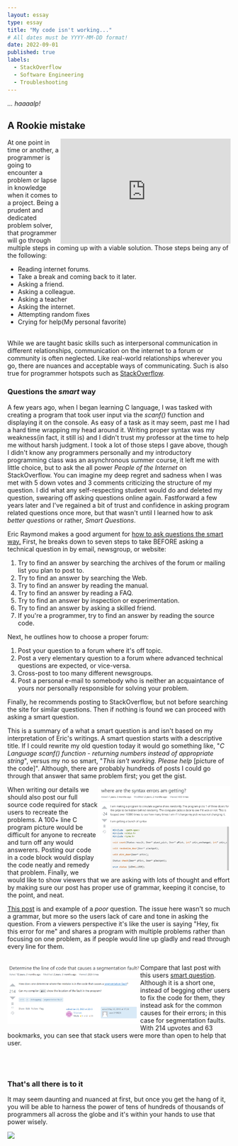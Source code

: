 ```yaml
---
layout: essay
type: essay
title: "My code isn't working..."
# All dates must be YYYY-MM-DD format!
date: 2022-09-01
published: true
labels:
  - StackOverflow
  - Software Engineering
  - Troubleshooting
---
```

*... haaaalp!*
## A Rookie mistake

<div>
<iframe src="https://giphy.com/embed/Dh5q0sShxgp13DwrvG" width="384" height="237" frameBorder="0" class="giphy-embed" allowFullScreen style="float:right"></iframe>
At one point in time or another, a programmer is going to encounter a problem or lapse in knowledge when it comes to a project. Being a prudent and dedicated problem solver, that programmer will go through multiple steps in coming up with a viable solution. Those steps being any of the following:

<ul>
  <li>Reading internet forums.</li>
  <li>Take a break and coming back to it later.</li>
  <li>Asking a friend.</li>
  <li>Asking a colleague.</li>
  <li>Asking a teacher</li>
  <li>Asking the internet.</li>
  <li>Attempting random fixes</li>
  <li>Crying for help(My personal favorite)</li>
</ul>
</div>
<br>
While we are taught basic skills such as interpersonal communication in different  relationships, communication on the internet to a forum or community is often neglected. Like real-world relationships wherever you go, there are nuances and acceptable ways of communicating. Such is also true for programmer hotspots such as <a href="https://stackoverflow.com">StackOverflow</a>.

### Questions the *smart* way
A few years ago, when I began learning C language, I was tasked with creating a program that took user input via the *scanf()* function and displaying it on the console. As easy of a task as it may seem, past me I had a hard time wrapping my head around it. Writing proper syntax was my weakness(in fact, it still is) and I didn't trust my professor at the time to help me without harsh judgment. I took a lot of those steps I gave above, though I didn't know any programmers personally and my introductory programming class was an asynchronous summer course, it left me with little choice, but to ask the all power *People of the Internet* on StackOverflow.
You can imagine my deep regret and sadness when I was met with 5 down votes and 3 comments criticizing the structure of my question. I did what any self-respecting student would do and deleted my question, swearing off asking questions online again. Fastforward a few years later and I've regained a bit of trust and confidence in asking program related questions once more, but that wasn't until I learned how to ask *better questions* or rather, *Smart Questions*.

Eric Raymond makes a good argument for <a href="http://www.catb.org/esr/faqs/smart-questions.html">how to ask questions the smart way.</a> First, he breaks down to seven steps to take BEFORE asking a technical question in by email, newsgroup, or website:
<ol>
  <li>Try to find an answer by searching the archives of the forum or mailing list you plan to post to.</li>
  <li>Try to find an answer by searching the Web.</li>
  <li>Try to find an answer by reading the manual.</li>
  <li>Try to find an answer by reading a FAQ.</li>
  <li>Try to find an answer by inspection or experimentation.</li>
  <li>Try to find an answer by asking a skilled friend.</li>
  <li>If you're a programmer, try to find an answer by reading the source code.</li>
</ol>

Next, he outlines how to choose a proper forum:
<ol>
  <li>Post your question to a forum where it's off topic.</li>
  <li>Post a very elementary question to a forum where advanced technical questions are expected, or vice-versa.</li>
  <li>Cross-post to too many different newsgroups.</li>
  <li>Post a personal e-mail to somebody who is neither an acquaintance of yours nor personally responsible for solving your problem.</li>
</ol>

Finally, he recommends posting to StackOverflow, but not before searching the site for similar questions. Then if nothing is found we can proceed with asking a smart question.

This is a summary of a what a smart question is and isn't based on my interpretation of Eric's writings. A smart question starts with a descriptive title. If I could rewrite my old question today it would go something like, "*C Language scanf() function - returning numbers instead of appropriate string*", versus my no so smart, "*This isn't working. Please help* [picture of the code]". Although, there are probably hundreds of posts I could go through that answer that same problem first; you get the gist. 
<div>
  <div class="zoom-without-container">
    <img width="300px" class="img-thumbnail" src="../img/smart-questions/not-smart.png" style="float:right">
  </div>
When writing our details we should also post our full source code required for stack users to recreate the problems. A 100+ line C program picture would be difficult for anyone to recreate and turn off any would answerers. Posting our code in a code block would display the code neatly and remedy that problem. Finally, we would like to show viewers that we are asking with lots of thought and effort by making sure our post has proper use of grammar, keeping it concise, to the point, and neat.

<a href="https://stackoverflow.com/questions/30449692/where-are-the-syntax-errors-am-getting">This post</a> is and example of a *poor* question. The issue here wasn't so much a grammar, but more so the users lack of care and tone in asking the question. From a viewers perspective it's like the user is saying "Hey, fix this error for me" and shares a program with multiple problems rather than focusing on one problem, as if people would line up gladly and read through every line for them. 
</div>
<br>
<div>
  <div class="zoom-without-container">
    <img width="300px" class="img-thumbnail" src="../img/smart-questions/smart.png" style="float:left">
  </div>
Compare that last post with this users <a href="https://stackoverflow.com/questions/2876357/determine-the-line-of-code-that-causes-a-segmentation-fault">smart question</a>. Although it is a short one, instead of begging other users to fix the code for them, they instead ask for the common causes for their errors; in this case for segmentation faults. With 214 upvotes and 63 bookmarks, you can see that stack users were more than open to help that user.
</div>
<br>
<br>
<br>

### That's all there is to it
It may seem daunting and nuanced at first, but once you get the hang of it, you will be able to harness the power of tens of hundreds of thousands of programmers all across the globe and it's within your hands to use that power wisely.
<div class="text-center p-4">
  <div class="zoom-without-container">
    <img width="900px" class="img-thumbnail" src="https://media.giphy.com/media/3o84sq21TxDH6PyYms/giphy.gif">
  </div>
</div>